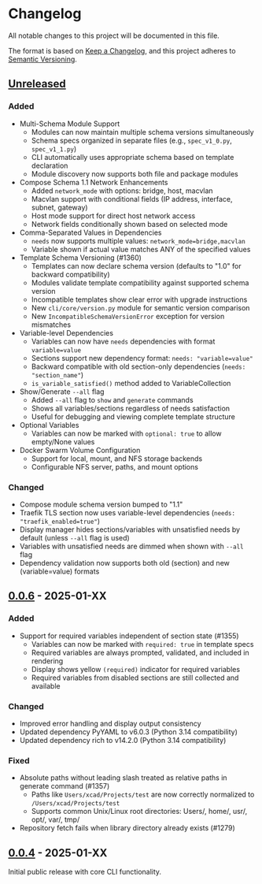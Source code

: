 # Changelog

All notable changes to this project will be documented in this file.

The format is based on [Keep a Changelog](https://keepachangelog.com/en/1.1.0/),
and this project adheres to [Semantic Versioning](https://semver.org/spec/v2.0.0.html).

## [Unreleased]

### Added
- Multi-Schema Module Support
  - Modules can now maintain multiple schema versions simultaneously
  - Schema specs organized in separate files (e.g., `spec_v1_0.py`, `spec_v1_1.py`)
  - CLI automatically uses appropriate schema based on template declaration
  - Module discovery now supports both file and package modules
- Compose Schema 1.1 Network Enhancements
  - Added `network_mode` with options: bridge, host, macvlan
  - Macvlan support with conditional fields (IP address, interface, subnet, gateway)
  - Host mode support for direct host network access
  - Network fields conditionally shown based on selected mode
- Comma-Separated Values in Dependencies
  - `needs` now supports multiple values: `network_mode=bridge,macvlan`
  - Variable shown if actual value matches ANY of the specified values
- Template Schema Versioning (#1360)
  - Templates can now declare schema version (defaults to "1.0" for backward compatibility)
  - Modules validate template compatibility against supported schema version
  - Incompatible templates show clear error with upgrade instructions
  - New `cli/core/version.py` module for semantic version comparison
  - New `IncompatibleSchemaVersionError` exception for version mismatches
- Variable-level Dependencies
  - Variables can now have `needs` dependencies with format `variable=value`
  - Sections support new dependency format: `needs: "variable=value"`
  - Backward compatible with old section-only dependencies (`needs: "section_name"`)
  - `is_variable_satisfied()` method added to VariableCollection
- Show/Generate `--all` flag
  - Added `--all` flag to `show` and `generate` commands
  - Shows all variables/sections regardless of needs satisfaction
  - Useful for debugging and viewing complete template structure
- Optional Variables
  - Variables can now be marked with `optional: true` to allow empty/None values
- Docker Swarm Volume Configuration
  - Support for local, mount, and NFS storage backends
  - Configurable NFS server, paths, and mount options

### Changed
- Compose module schema version bumped to "1.1"
- Traefik TLS section now uses variable-level dependencies (`needs: "traefik_enabled=true"`)
- Display manager hides sections/variables with unsatisfied needs by default (unless `--all` flag is used)
- Variables with unsatisfied needs are dimmed when shown with `--all` flag
- Dependency validation now supports both old (section) and new (variable=value) formats

## [0.0.6] - 2025-01-XX

### Added
- Support for required variables independent of section state (#1355)
  - Variables can now be marked with `required: true` in template specs
  - Required variables are always prompted, validated, and included in rendering
  - Display shows yellow `(required)` indicator for required variables
  - Required variables from disabled sections are still collected and available

### Changed
- Improved error handling and display output consistency
- Updated dependency PyYAML to v6.0.3 (Python 3.14 compatibility)
- Updated dependency rich to v14.2.0 (Python 3.14 compatibility)

### Fixed
- Absolute paths without leading slash treated as relative paths in generate command (#1357)
  - Paths like `Users/xcad/Projects/test` are now correctly normalized to `/Users/xcad/Projects/test`
  - Supports common Unix/Linux root directories: Users/, home/, usr/, opt/, var/, tmp/
- Repository fetch fails when library directory already exists (#1279)

## [0.0.4] - 2025-01-XX

Initial public release with core CLI functionality.

[unreleased]: https://github.com/christianlempa/boilerplates/compare/v0.0.6...HEAD
[0.0.6]: https://github.com/christianlempa/boilerplates/compare/v0.0.4...v0.0.6
[0.0.4]: https://github.com/christianlempa/boilerplates/releases/tag/v0.0.4

